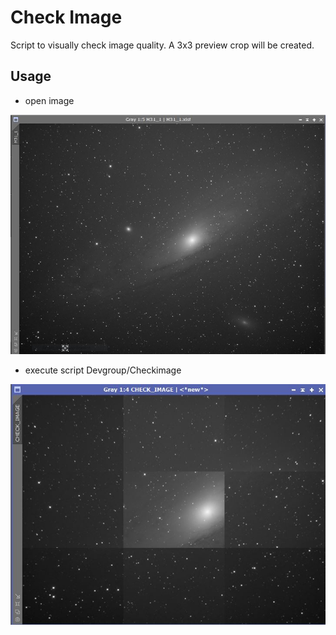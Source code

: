 # Check Image

Script to visually check image quality. A 3x3 preview crop will be created.

## Usage

* open image

![M31 full](img/M31_full.jpg "Example M31 full")

* execute script Devgroup/Checkimage

![M31 cropped](img/M31_cropped_3x3.jpg "3x3 crop of full image")

